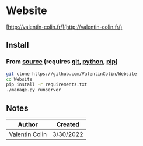 # Website

[http://valentin-colin.fr/](http://valentin-colin.fr/)


## Install

### From [source](https://github.com/ValentinColin/Website) (requires [git](https://git-scm.com/), [python](https://www.python.org/), [pip](https://pip.pypa.io/en/stable/installing/))

```sh
git clone https://github.com/ValentinColin/Website
cd Website
pip install -r requirements.txt
./manage.py runserver
```

## Notes

|     Author     |  Created  |
|----------------|-----------|
| Valentin Colin | 3/30/2022 |
